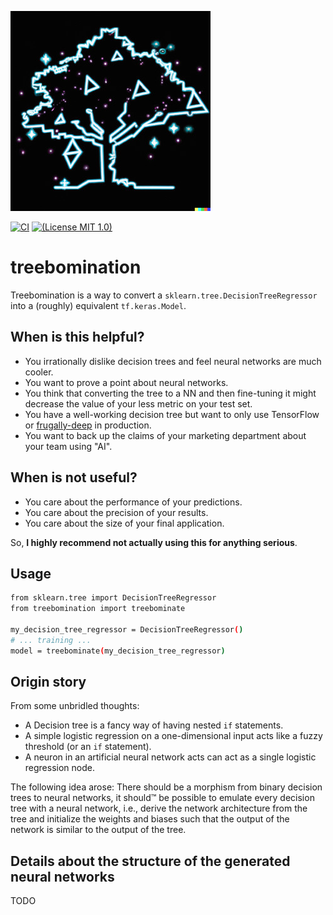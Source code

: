 ![logo](treebomination.jpg)

[![CI](https://github.com/Dobiasd/treebomination/workflows/ci/badge.svg)](https://github.com/Dobiasd/treebomination/actions)
[![(License MIT 1.0)](https://img.shields.io/badge/license-MIT%201.0-blue.svg)][license]

[license]: LICENSE

# treebomination

Treebomination is a way to convert a `sklearn.tree.DecisionTreeRegressor` into a (roughly) equivalent `tf.keras.Model`.

## When is this helpful?

- You irrationally dislike decision trees and feel neural networks are much cooler.
- You want to prove a point about neural networks.
- You think that converting the tree to a NN and then fine-tuning it might decrease the value of your less metric on your test set.
- You have a well-working decision tree but want to only use TensorFlow or [frugally-deep](https://github.com/Dobiasd/frugally-deep) in production.
- You want to back up the claims of your marketing department about your team using "AI".

## When is not useful?
- You care about the performance of your predictions.
- You care about the precision of your results.
- You care about the size of your final application.

So, **I highly recommend not actually using this for anything serious**.

## Usage

```bash
from sklearn.tree import DecisionTreeRegressor
from treebomination import treebominate

my_decision_tree_regressor = DecisionTreeRegressor()
# ... training ...
model = treebominate(my_decision_tree_regressor)
```

## Origin story

From some unbridled thoughts:
- A Decision tree is a fancy way of having nested `if` statements.
- A simple logistic regression on a one-dimensional input acts like a fuzzy threshold (or an `if` statement).
- A neuron in an artificial neural network acts can act as a single logistic regression node.

The following idea arose: There should be a morphism from binary decision trees to neural networks, it should™️ be possible to emulate every decision tree with a neural network, i.e., derive the network architecture from the tree and initialize the weights and biases such that the output of the network is similar to the output of the tree.

## Details about the structure of the generated neural networks

TODO